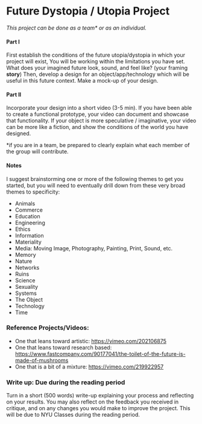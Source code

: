 # Future Dystopia / Utopia Project

_This project can be done as a team* or as an individual._

#### Part I
First establish the conditions of the future utopia/dystopia in which your project will exist, You will be working within the limitations you have set. What does your imagined future look, sound, and feel like? (your framing **story**) Then, develop a design for an object/app/technology which will be useful in this future context. Make a mock-up of your design.

#### Part II
Incorporate your design into a short video (3-5 min). If you have been able to create a functional prototype, your video can document and showcase that functionality. If your object is more speculative / imaginative, your video can be more like a fiction, and show the conditions of the world you have designed. 

*if you are in a team, be prepared to clearly explain what each member of the group will contribute.

#### Notes
I suggest brainstorming one or more of the following themes to get you started, but you will need to eventually drill down from these very broad themes to specificity:

*   Animals
*   Commerce
*   Education
*   Engineering
*   Ethics
*   Information
*   Materiality
*   Media: Moving Image, Photography, Painting, Print, Sound, etc.
*   Memory
*   Nature
*   Networks
*   Ruins
*   Science
*   Sexuality
*   Systems
*   The Object
*   Technology
*   Time

### Reference Projects/Videos:

* One that leans toward artistic: https://vimeo.com/202106875
* One that leans toward research based: https://www.fastcompany.com/90177041/the-toilet-of-the-future-is-made-of-mushrooms
* One that is a bit of a mixture: https://vimeo.com/219922957 

### Write up: Due during the reading period 

Turn in a short (500 words) write-up explaining your process and reflecting on your results. You may also reflect on the feedback you received in critique, and on any changes you would make to improve the project. This will be due to NYU Classes during the reading period. 

